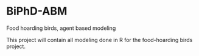 # BiPhD-ABM
Food hoarding birds, agent based modeling 

This project will contain all modeling done in R for the food-hoarding birds project. 
